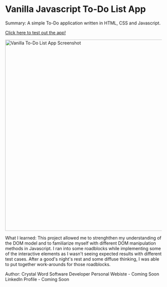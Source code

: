 # Vanilla Javascript To-Do List App
Summary: 
A simple To-Do application written in HTML, CSS and Javascript.

<a href="cheyjax116.github.io/todo_list_app/">Click here to test out the app!</a> 

<img width="614" alt="Vanilla To-Do List App Screenshot" src="https://user-images.githubusercontent.com/77046115/148148630-f81db298-c2a0-4f26-a4e2-026e2ab37afb.png">

What I learned: 
This project allowed me to strenghthen my understanding of the DOM model and to familiarize myself with different DOM manipulation methods in Javascript. I ran into some roadblocks while implementing some of the interactive elements as I wasn't seeing expected results with different test cases. After a good's night's rest and some diffuse thinking, I was able to put together work-arounds for those roadblocks. 

Author:
Crystal Word 
Software Developer 
Personal Webiste - Coming Soon
LinkedIn Profile - Coming Soon
